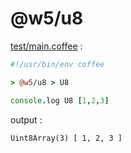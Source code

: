 [‼️]: ✏️README.mdt

# @w5/u8

[test/main.coffee](./test/main.coffee) :

```coffee
#!/usr/bin/env coffee

> @w5/u8 > U8

console.log U8 [1,2,3]
```

output :

```
Uint8Array(3) [ 1, 2, 3 ]
```

